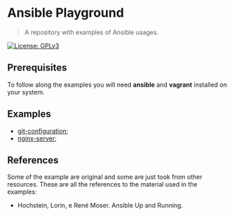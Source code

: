 [license]: https://www.gnu.org/licenses/gpl-3.0.en.html
[license-badge]:  https://img.shields.io/github/license/dexpota/ansible-playground.svg?style=for-the-badge

# Ansible Playground

> A repository with examples of Ansible usages.

[![License: GPLv3][license-badge]][license]

## Prerequisites

To follow along the examples you will need **ansible** and **vagrant**
installed on your system.

## Examples

- [git-configuration](./git-configuration);
- [nginx-server](./nginx-webserver);

## References

Some of the example are original and some are just took from other resources.
These are all the references to the material used in the examples:

- Hochstein, Lorin, e René Moser. Ansible Up and Running.
